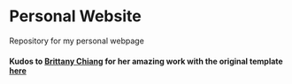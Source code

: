 # Personal Website
Repository for my personal webpage

#### Kudos to [Brittany Chiang](https://github.com/bchiang7) for her amazing work with the original template [here](https://github.com/bchiang7/bchiang7.github.io)
